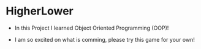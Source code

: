 # HigherLower

- In this Project I learned Object Oriented Programming (OOP)!

- I am so excited on what is comming, please try this game for your own!
